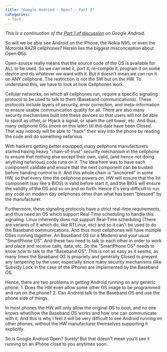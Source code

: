 ```yaml
---
title: "Google Andriod : Open? - Part 2"
categories:
 - Tech
---
```


_This is a continuation of the [Part 1 of discussion][0] on Google Android._

So will we be able see Android on the iPhone, the Nokia N95, or even the Motorola RAZR cellphones? Herein lies the biggest misconception about Open OSs.

Open-source really means that the source code of the OS is available for ALL to be used. So we can read it, port it, re-compile it, program it on some device and do whatever we want with it. But it doesn't mean we can run it on ANY cellphone. The restriction is not the SW but on the HW. To understand this, we have to look at how Cellphones work.

Cellular networks, on which all cellphones run, require a specific signaling protocol to be used to talk to them (Baseband communications). These protocols include layers of security, error correction, and meta-information to ensure usable communication quality for all. There are also many security mechanisms built into these devices so that users will not be able to spoof as other, or Hijack a signal, or spam the cell tower, etc. And thus, many cellphone OSs (more on this later) till this date have been Closed. That way nobody will be able to "hack" their way into the phone by reading the code and do something nefarious.

With hackers getting better equipped, many cellphone manufacturers started having heavy "chain-of-trust" security mechanism in the cellphone to ensure that nothing else except their own, valid, (and hence not doing anything nefarious) code runs on it. The idea here was to have each component validate and ensure that the next component can be trusted before handing control to it. And this whole chain is "anchored" in some HW, so that every time the cellphone powers on, HW will ensure that the 1st component (say like a BIOS) is valid before start it, and the BIOS will ensure the validity of the OS and so on and so forth. Hence it's very difficult to run any code on modern day cellphones other than what has been "blessed" by the manufacturer.

Furthermore, these signaling protocols have a strict real-time requirements, and thus need an OS which support Real-Time scheduling to handle this signaling. Linux inherently does not support Real-Time scheduling (There are variants of it which do, like RTLinux, etc) and so it can't be used to do the Baseband communications. And thus most cellphones will have multiple OSes running together. An Baseband OS (or a Modem) and your usual "SmartPhone OS". And these two need to talk to each other in order to work and place and receive calls, data, etc. So the "SmartPhone OS" needs to know how to talk to the "Baseband OS". This is not as easy as it seems, as many times the Baseband OS is propriety and generally Closed to prevent any tampering by the user, especially since many security mechanisms (like Subsidy Lock in the case of the iPhone) are implemented by the Baseband OS.

Hence, there are two problems in getting Android running on any generic phone. 1\. Does the HW even allow some other OS image to be programmed and run on the phone? 2\. Can Android talk to the Baseband OS and use the phone side of things.

In most phones the HW will only allow the original OS to boot, and no one knows what/how the Baseband OS works and how one can communicate with it. And this is why I feel it will be very difficult to see Android running on other phones, without the HW manufacturer themselves supporting it explicitly.

So is Google Android Open? Surely! But that doesn't mean you'll see it running on an iPhone close to you anytimes soon..


[0]: http://chinpen.net/blog/?p=332
